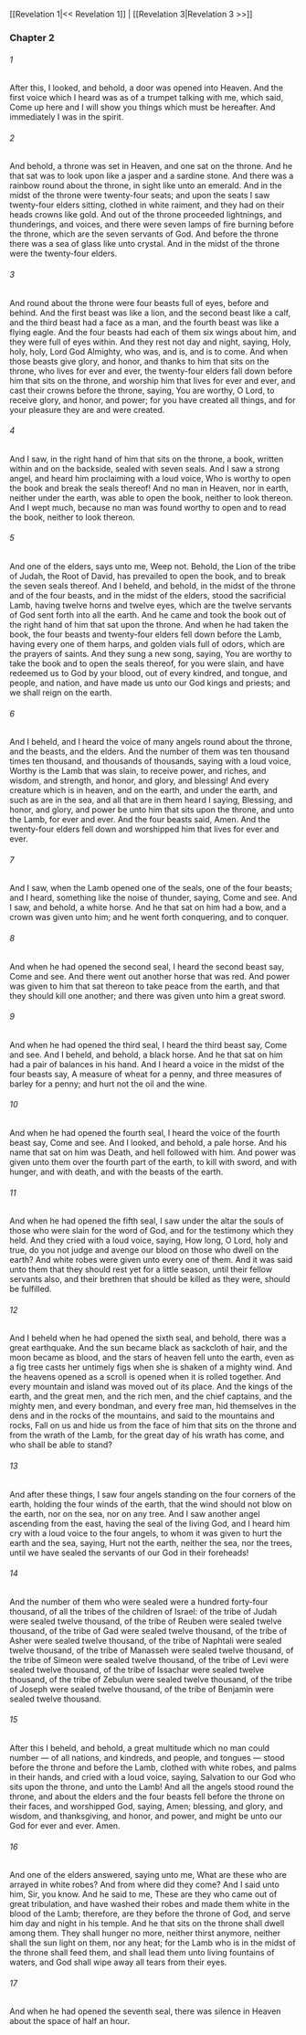 [[Revelation 1|<< Revelation 1]]  |  [[Revelation 3|Revelation 3 >>]]

### Chapter 2
###### 1
After this, I looked, and behold, a door was opened into Heaven. And the first voice which I heard was as of a trumpet talking with me, which said, Come up here and I will show you things which must be hereafter. And immediately I was in the spirit.

###### 2
And behold, a throne was set in Heaven, and one sat on the throne. And he that sat was to look upon like a jasper and a sardine stone. And there was a rainbow round about the throne, in sight like unto an emerald. And in the midst of the throne were twenty-four seats; and upon the seats I saw twenty-four elders sitting, clothed in white raiment, and they had on their heads crowns like gold. And out of the throne proceeded lightnings, and thunderings, and voices, and there were seven lamps of fire burning before the throne, which are the seven servants of God. And before the throne there was a sea of glass like unto crystal. And in the midst of the throne were the twenty-four elders.

###### 3
And round about the throne were four beasts full of eyes, before and behind. And the first beast was like a lion, and the second beast like a calf, and the third beast had a face as a man, and the fourth beast was like a flying eagle. And the four beasts had each of them six wings about him, and they were full of eyes within. And they rest not day and night, saying, Holy, holy, holy, Lord God Almighty, who was, and is, and is to come. And when those beasts give glory, and honor, and thanks to him that sits on the throne, who lives for ever and ever, the twenty-four elders fall down before him that sits on the throne, and worship him that lives for ever and ever, and cast their crowns before the throne, saying, You are worthy, O Lord, to receive glory, and honor, and power; for you have created all things, and for your pleasure they are and were created.

###### 4
And I saw, in the right hand of him that sits on the throne, a book, written within and on the backside, sealed with seven seals. And I saw a strong angel, and heard him proclaiming with a loud voice, Who is worthy to open the book and break the seals thereof! And no man in Heaven, nor in earth, neither under the earth, was able to open the book, neither to look thereon. And I wept much, because no man was found worthy to open and to read the book, neither to look thereon.

###### 5
And one of the elders, says unto me, Weep not. Behold, the Lion of the tribe of Judah, the Root of David, has prevailed to open the book, and to break the seven seals thereof. And I beheld, and behold, in the midst of the throne and of the four beasts, and in the midst of the elders, stood the sacrificial Lamb, having twelve horns and twelve eyes, which are the twelve servants of God sent forth into all the earth. And he came and took the book out of the right hand of him that sat upon the throne. And when he had taken the book, the four beasts and twenty-four elders fell down before the Lamb, having every one of them harps, and golden vials full of odors, which are the prayers of saints. And they sung a new song, saying, You are worthy to take the book and to open the seals thereof, for you were slain, and have redeemed us to God by your blood, out of every kindred, and tongue, and people, and nation, and have made us unto our God kings and priests; and we shall reign on the earth.

###### 6
And I beheld, and I heard the voice of many angels round about the throne, and the beasts, and the elders. And the number of them was ten thousand times ten thousand, and thousands of thousands, saying with a loud voice, Worthy is the Lamb that was slain, to receive power, and riches, and wisdom, and strength, and honor, and glory, and blessing! And every creature which is in heaven, and on the earth, and under the earth, and such as are in the sea, and all that are in them heard I saying, Blessing, and honor, and glory, and power be unto him that sits upon the throne, and unto the Lamb, for ever and ever. And the four beasts said, Amen. And the twenty-four elders fell down and worshipped him that lives for ever and ever.

###### 7
And I saw, when the Lamb opened one of the seals, one of the four beasts; and I heard, something like the noise of thunder, saying, Come and see. And I saw, and behold, a white horse. And he that sat on him had a bow, and a crown was given unto him; and he went forth conquering, and to conquer.

###### 8
And when he had opened the second seal, I heard the second beast say, Come and see. And there went out another horse that was red. And power was given to him that sat thereon to take peace from the earth, and that they should kill one another; and there was given unto him a great sword.

###### 9
And when he had opened the third seal, I heard the third beast say, Come and see. And I beheld, and behold, a black horse. And he that sat on him had a pair of balances in his hand. And I heard a voice in the midst of the four beasts say, A measure of wheat for a penny, and three measures of barley for a penny; and hurt not the oil and the wine.

###### 10
And when he had opened the fourth seal, I heard the voice of the fourth beast say, Come and see. And I looked, and behold, a pale horse. And his name that sat on him was Death, and hell followed with him. And power was given unto them over the fourth part of the earth, to kill with sword, and with hunger, and with death, and with the beasts of the earth.

###### 11
And when he had opened the fifth seal, I saw under the altar the souls of those who were slain for the word of God, and for the testimony which they held. And they cried with a loud voice, saying, How long, O Lord, holy and true, do you not judge and avenge our blood on those who dwell on the earth? And white robes were given unto every one of them. And it was said unto them that they should rest yet for a little season, until their fellow servants also, and their brethren that should be killed as they were, should be fulfilled.

###### 12
And I beheld when he had opened the sixth seal, and behold, there was a great earthquake. And the sun became black as sackcloth of hair, and the moon became as blood, and the stars of heaven fell unto the earth, even as a fig tree casts her untimely figs when she is shaken of a mighty wind. And the heavens opened as a scroll is opened when it is rolled together. And every mountain and island was moved out of its place. And the kings of the earth, and the great men, and the rich men, and the chief captains, and the mighty men, and every bondman, and every free man, hid themselves in the dens and in the rocks of the mountains, and said to the mountains and rocks, Fall on us and hide us from the face of him that sits on the throne and from the wrath of the Lamb, for the great day of his wrath has come, and who shall be able to stand?

###### 13
And after these things, I saw four angels standing on the four corners of the earth, holding the four winds of the earth, that the wind should not blow on the earth, nor on the sea, nor on any tree. And I saw another angel ascending from the east, having the seal of the living God, and I heard him cry with a loud voice to the four angels, to whom it was given to hurt the earth and the sea, saying, Hurt not the earth, neither the sea, nor the trees, until we have sealed the servants of our God in their foreheads!

###### 14
And the number of them who were sealed were a hundred forty-four thousand, of all the tribes of the children of Israel: of the tribe of Judah were sealed twelve thousand, of the tribe of Reuben were sealed twelve thousand, of the tribe of Gad were sealed twelve thousand, of the tribe of Asher were sealed twelve thousand, of the tribe of Naphtali were sealed twelve thousand, of the tribe of Manasseh were sealed twelve thousand, of the tribe of Simeon were sealed twelve thousand, of the tribe of Levi were sealed twelve thousand, of the tribe of Issachar were sealed twelve thousand, of the tribe of Zebulun were sealed twelve thousand, of the tribe of Joseph were sealed twelve thousand, of the tribe of Benjamin were sealed twelve thousand.

###### 15
After this I beheld, and behold, a great multitude which no man could number — of all nations, and kindreds, and people, and tongues — stood before the throne and before the Lamb, clothed with white robes, and palms in their hands, and cried with a loud voice, saying, Salvation to our God who sits upon the throne, and unto the Lamb! And all the angels stood round the throne, and about the elders and the four beasts fell before the throne on their faces, and worshipped God, saying, Amen; blessing, and glory, and wisdom, and thanksgiving, and honor, and power, and might be unto our God for ever and ever. Amen.

###### 16
And one of the elders answered, saying unto me, What are these who are arrayed in white robes? And from where did they come? And I said unto him, Sir, you know. And he said to me, These are they who came out of great tribulation, and have washed their robes and made them white in the blood of the Lamb; therefore, are they before the throne of God, and serve him day and night in his temple. And he that sits on the throne shall dwell among them. They shall hunger no more, neither thirst anymore, neither shall the sun light on them, nor any heat; for the Lamb who is in the midst of the throne shall feed them, and shall lead them unto living fountains of waters, and God shall wipe away all tears from their eyes.

###### 17
And when he had opened the seventh seal, there was silence in Heaven about the space of half an hour.